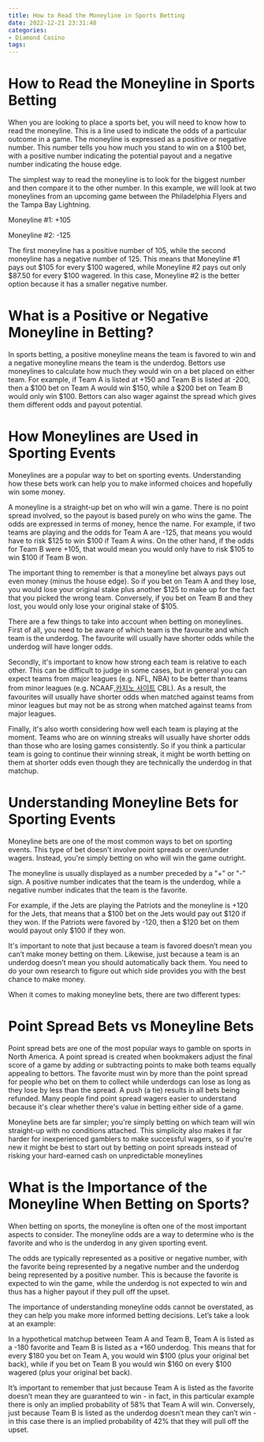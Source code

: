 ```yaml
---
title: How to Read the Moneyline in Sports Betting
date: 2022-12-21 23:31:48
categories:
- Diamond Casino
tags:
---
```



#  How to Read the Moneyline in Sports Betting

When you are looking to place a sports bet, you will need to know how to read the moneyline. This is a line used to indicate the odds of a particular outcome in a game. The moneyline is expressed as a positive or negative number. This number tells you how much you stand to win on a $100 bet, with a positive number indicating the potential payout and a negative number indicating the house edge.

The simplest way to read the moneyline is to look for the biggest number and then compare it to the other number. In this example, we will look at two moneylines from an upcoming game between the Philadelphia Flyers and the Tampa Bay Lightning.

Moneyline #1: +105

Moneyline #2: -125

The first moneyline has a positive number of 105, while the second moneyline has a negative number of 125. This means that Moneyline #1 pays out $105 for every $100 wagered, while Moneyline #2 pays out only $87.50 for every $100 wagered. In this case, Moneyline #2 is the better option because it has a smaller negative number.

#  What is a Positive or Negative Moneyline in Betting?

In sports betting, a positive moneyline means the team is favored to win and a negative moneyline means the team is the underdog. Bettors use moneylines to calculate how much they would win on a bet placed on either team. For example, if Team A is listed at +150 and Team B is listed at -200, then a $100 bet on Team A would win $150, while a $200 bet on Team B would only win $100. Bettors can also wager against the spread which gives them different odds and payout potential.

#  How Moneylines are Used in Sporting Events

Moneylines are a popular way to bet on sporting events. Understanding how these bets work can help you to make informed choices and hopefully win some money.

A moneyline is a straight-up bet on who will win a game. There is no point spread involved, so the payout is based purely on who wins the game. The odds are expressed in terms of money, hence the name. For example, if two teams are playing and the odds for Team A are -125, that means you would have to risk $125 to win $100 if Team A wins. On the other hand, if the odds for Team B were +105, that would mean you would only have to risk $105 to win $100 if Team B won.

The important thing to remember is that a moneyline bet always pays out even money (minus the house edge). So if you bet on Team A and they lose, you would lose your original stake plus another $125 to make up for the fact that you picked the wrong team. Conversely, if you bet on Team B and they lost, you would only lose your original stake of $105.

There are a few things to take into account when betting on moneylines. First of all, you need to be aware of which team is the favourite and which team is the underdog. The favourite will usually have shorter odds while the underdog will have longer odds.

Secondly, it's important to know how strong each team is relative to each other. This can be difficult to judge in some cases, but in general you can expect teams from major leagues (e.g. NFL, NBA) to be better than teams from minor leagues (e.g. NCAAF,[카지노 사이트](https://choegocasino.com/) CBL). As a result, the favourites will usually have shorter odds when matched against teams from minor leagues but may not be as strong when matched against teams from major leagues.

Finally, it's also worth considering how well each team is playing at the moment. Teams who are on winning streaks will usually have shorter odds than those who are losing games consistently. So if you think a particular team is going to continue their winning streak, it might be worth betting on them at shorter odds even though they are technically the underdog in that matchup.

#  Understanding Moneyline Bets for Sporting Events 

Moneyline bets are one of the most common ways to bet on sporting events. This type of bet doesn't involve point spreads or over/under wagers. Instead, you're simply betting on who will win the game outright. 

The moneyline is usually displayed as a number preceded by a "+" or "-" sign. A positive number indicates that the team is the underdog, while a negative number indicates that the team is the favorite. 

For example, if the Jets are playing the Patriots and the moneyline is +120 for the Jets, that means that a $100 bet on the Jets would pay out $120 if they won. If the Patriots were favored by -120, then a $120 bet on them would payout only $100 if they won. 

It's important to note that just because a team is favored doesn’t mean you can’t make money betting on them. Likewise, just because a team is an underdog doesn’t mean you should automatically back them. You need to do your own research to figure out which side provides you with the best chance to make money. 

When it comes to making moneyline bets, there are two different types: 

  # Point Spread Bets vs Moneyline Bets
Point spread bets are one of the most popular ways to gamble on sports in North America. A point spread is created when bookmakers adjust the final score of a game by adding or subtracting points to make both teams equally appealing to bettors. The favorite must win by more than the point spread for people who bet on them to collect while underdogs can lose as long as they lose by less than the spread. A push (a tie) results in all bets being refunded. Many people find point spread wagers easier to understand because it's clear whether there's value in betting either side of a game. 

Moneyline bets are far simpler; you're simply betting on which team will win straight-up with no conditions attached. This simplicity also makes it far harder for inexperienced gamblers to make successful wagers, so if you're new it might be best to start out by betting on point spreads instead of risking your hard-earned cash on unpredictable moneylines

#  What is the Importance of the Moneyline When Betting on Sports?

When betting on sports, the moneyline is often one of the most important aspects to consider. The moneyline odds are a way to determine who is the favorite and who is the underdog in any given sporting event.

The odds are typically represented as a positive or negative number, with the favorite being represented by a negative number and the underdog being represented by a positive number. This is because the favorite is expected to win the game, while the underdog is not expected to win and thus has a higher payout if they pull off the upset.

The importance of understanding moneyline odds cannot be overstated, as they can help you make more informed betting decisions. Let’s take a look at an example:

In a hypothetical matchup between Team A and Team B, Team A is listed as a -180 favorite and Team B is listed as a +160 underdog. This means that for every $180 you bet on Team A, you would win $100 (plus your original bet back), while if you bet on Team B you would win $160 on every $100 wagered (plus your original bet back).

It’s important to remember that just because Team A is listed as the favorite doesn’t mean they are guaranteed to win - in fact, in this particular example there is only an implied probability of 58% that Team A will win. Conversely, just because Team B is listed as the underdog doesn’t mean they can’t win - in this case there is an implied probability of 42% that they will pull off the upset.